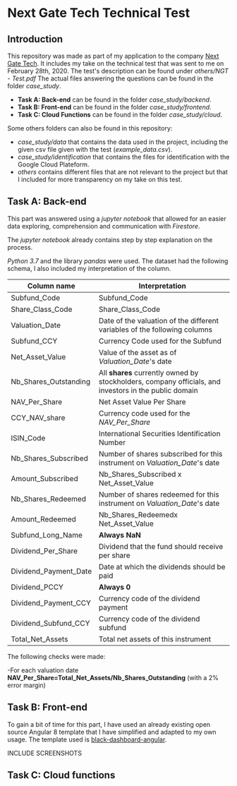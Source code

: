 # Next Gate Tech Technical Test

## Introduction

This repository was made as part of my application to the company [Next Gate Tech](https://nextgatetech.com/). It includes my take on the technical test that was sent to me on February 28th, 2020.
The test's description can be found under *others/NGT - Test.pdf*
The actual files answering the questions can be found in the folder *case_study*.

- **Task A: Back-end** can be found in the folder *case_study/backend*.
- **Task B: Front-end** can be found in the folder *case_study/frontend*.
- **Task C: Cloud Functions** can be found in the folder *case_study/cloud*.

Some others folders can also be found in this repository:

- *case_study/data* that contains the data used in the project, including the given csv file given with the test (*example_data.csv*).
- *case_study/identification* that contains the files for identification with the Google Cloud Plateform.
- *others* contains different files that are not relevant to the project but that I included for more transparency on my take on this test.

## Task A: Back-end

This part was answered using a *jupyter notebook*  that allowed for an easier data exploring, comprehension and communication with *Firestore*.

The *jupyter notebook* already contains step by step explanation on the process.

*Python 3.7* and the library *pandas* were used.
The dataset had the following schema, I also included my interpretation of the column.

|Column name|Interpretation|
|--|--|
|Subfund_Code|Subfund_Code|
|Share_Class_Code|Share_Class_Code|
|Valuation_Date|Date of the valuation of the different variables of the following columns|
|Subfund_CCY|Currency Code used for the Subfund|
|Net_Asset_Value|Value of the asset as of *Valuation_Date*'s date|
|Nb_Shares_Outstanding|All **shares** currently owned by stockholders, company officials, and investors in the public domain|
|NAV_Per_Share|Net Asset Value Per Share|
|CCY_NAV_share|Currency code used for the *NAV_Per_Share*|
|ISIN_Code|International Securities Identification Number|
|Nb_Shares_Subscribed|Number of shares subscribed for this instrument on *Valuation_Date*'s date|
|Amount_Subscribed|Nb_Shares_Subscribed x Net_Asset_Value|
|Nb_Shares_Redeemed|Number of shares redeemed for this instrument on *Valuation_Date*'s date|
|Amount_Redeemed|Nb_Shares_Redeemedx Net_Asset_Value|
|Subfund_Long_Name|**Always NaN**|
|Dividend_Per_Share|Dividend that the fund should receive per share|
|Dividend_Payment_Date|Date at which the dividends should be paid|
|Dividend_PCCY|**Always 0**|
|Dividend_Payment_CCY|Currency code of the dividend payment|
|Dividend_Subfund_CCY|Currency code of the dividend subfund|
|Total_Net_Assets|Total net assets of this instrument|

The following checks were made:

-For each valuation date **NAV_Per_Share=Total_Net_Assets/Nb_Shares_Outstanding** (with a 2% error margin)

## Task B: Front-end

To gain a bit of time for this part, I have used an already existing open source Angular 8 template that I have simplified and adapted to my own usage.
The template used is [black-dashboard-angular](https://github.com/creativetimofficial/black-dashboard-angular).


INCLUDE SCREENSHOTS

## Task C: Cloud functions
